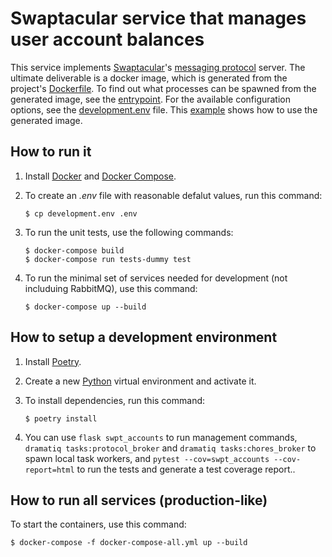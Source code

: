 Swaptacular service that manages user account balances
======================================================

This service implements
[Swaptacular](https://github.com/epandurski/swaptacular)'s [messaging
protocol](https://github.com/epandurski/swaptacular/blob/master/docs/protocol.rst)
server. The ultimate deliverable is a docker image, which is generated
from the project's
[Dockerfile](https://github.com/epandurski/swpt_accounts/blob/master/Dockerfile). To
find out what processes can be spawned from the generated image, see
the
[entrypoint](https://github.com/epandurski/swpt_accounts/blob/master/docker/entrypoint.sh). For
the available configuration options, see the
[development.env](https://github.com/epandurski/swpt_accounts/blob/master/development.env)
file. This
[example](https://github.com/epandurski/swpt_accounts/blob/master/docker-compose-all.yml)
shows how to use the generated image.


How to run it
-------------

1.  Install [Docker](https://docs.docker.com/) and [Docker
    Compose](https://docs.docker.com/compose/).

2.  To create an *.env* file with reasonable defalut values, run this
    command:

        $ cp development.env .env

3.  To run the unit tests, use the following commands:

        $ docker-compose build
        $ docker-compose run tests-dummy test

4.  To run the minimal set of services needed for development (not
    includuing RabbitMQ), use this command:

        $ docker-compose up --build


How to setup a development environment
--------------------------------------

1.  Install [Poetry](https://poetry.eustace.io/docs/).

2.  Create a new [Python](https://docs.python.org/) virtual
    environment and activate it.

3.  To install dependencies, run this command:

        $ poetry install

4.  You can use `flask swpt_accounts` to run management commands,
    `dramatiq tasks:protocol_broker` and `dramatiq
    tasks:chores_broker` to spawn local task workers, and `pytest
    --cov=swpt_accounts --cov-report=html` to run the tests and
    generate a test coverage report..


How to run all services (production-like)
-----------------------------------------

To start the containers, use this command:

    $ docker-compose -f docker-compose-all.yml up --build

